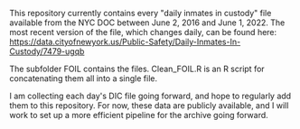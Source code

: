 This repository currently contains every "daily inmates in custody" file available from the NYC DOC between June 2, 2016 and June 1, 2022. The most recent version of the file, which changes daily, can be found here: https://data.cityofnewyork.us/Public-Safety/Daily-Inmates-In-Custody/7479-ugqb 

The subfolder FOIL contains the files. Clean_FOIL.R is an R script for concatenating them all into a single file.

I am collecting each day's DIC file going forward, and hope to regularly add them to this repository. For now, these data are publicly available, and I will work to set up a more efficient pipeline for the archive going forward.
